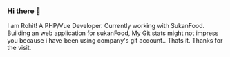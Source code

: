 ### Hi there 👋
I am Rohit! A PHP/Vue Developer.
Currently working with SukanFood. 
Building an web application for sukanFood, 
My Git stats might not impress you because i have been using company's git account..
Thats it.
Thanks for the visit.

<!--
**rohit-sagar256/rohit-sagar256** is a ✨ _special_ ✨ repository because its `README.md` (this file) appears on your GitHub profile.

Here are some ideas to get you started:

- 🔭 I’m currently working on ...
- 🌱 I’m currently learning ...
- 👯 I’m looking to collaborate on ...
- 🤔 I’m looking for help with ...
- 💬 Ask me about ...
- 📫 How to reach me: ...
- 😄 Pronouns: ...
- ⚡ Fun fact: ...
-->
